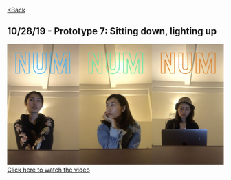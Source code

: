 [<Back](README.md)

## 10/28/19 - Prototype 7: Sitting down, lighting up
[![img](img/pv7_7.png)](https://drive.google.com/file/d/1ZVvQnMicloj629_LPFtN9x4e0vIud-Pd/view?usp=sharing)
[Click here to watch the video](https://drive.google.com/file/d/1ZVvQnMicloj629_LPFtN9x4e0vIud-Pd/view?usp=sharing)


